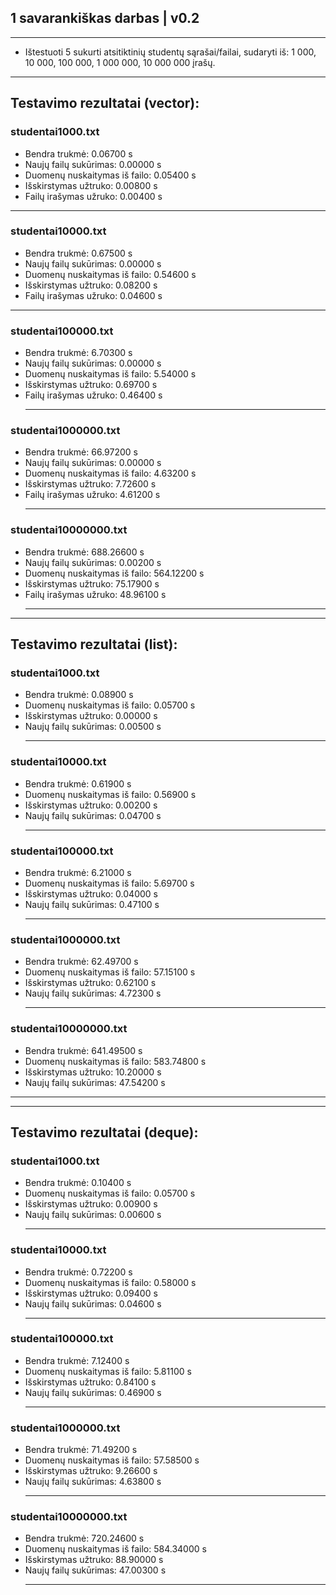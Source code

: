 ## 1 savarankiškas darbas | v0.2
_____________________________________________________________
- Ištestuoti 5 sukurti atsitiktinių studentų sąrašai/failai, sudaryti iš: 1 000, 10 000, 100 000, 1 000 000, 10 000 000 įrašų.
______________________________________________________________________
 ## Testavimo rezultatai (vector):
### studentai1000.txt

- Bendra trukmė: 0.06700 s
- Naujų failų sukūrimas: 0.00000 s
- Duomenų nuskaitymas i­š failo: 0.05400 s
- Išskirstymas užtruko: 0.00800 s
- Failų irašymas užruko: 0.00400 s
________________________________________
### studentai10000.txt
- Bendra trukmė: 0.67500 s
- Naujų failų sukūrimas: 0.00000 s
- Duomenų nuskaitymas i­š failo: 0.54600 s
- Išskirstymas užtruko: 0.08200 s
- Failų irašymas užruko: 0.04600 s
 ________________________________________
### studentai100000.txt
- Bendra trukmė: 6.70300 s
- Naujų failų sukūrimas: 0.00000 s
- Duomenų nuskaitymas i­š failo: 5.54000 s
- Išskirstymas užtruko: 0.69700 s
- Failų irašymas užruko: 0.46400 s
  ________________________________________
### studentai1000000.txt
- Bendra trukmė: 66.97200 s
- Naujų failų sukūrimas: 0.00000 s
- Duomenų nuskaitymas i­š failo: 4.63200 s
- Išskirstymas užtruko: 7.72600 s
- Failų irašymas užruko: 4.61200 s
    ________________________________________
### studentai10000000.txt
- Bendra trukmė: 688.26600 s
- Naujų failų sukūrimas: 0.00200 s
- Duomenų nuskaitymas i­š failo: 564.12200 s
- Išskirstymas užtruko: 75.17900 s
- Failų irašymas užruko: 48.96100 s
  ______________________________________________
____________________________________________________________
   ## Testavimo rezultatai (list):
  
### studentai1000.txt

- Bendra trukmė: 0.08900 s
- Duomenų nuskaitymas i­š failo: 0.05700 s
- Išskirstymas užtruko: 0.00000 s
- Naujų failų sukūrimas: 0.00500 s
  _______________________________________
### studentai10000.txt

- Bendra trukmė: 0.61900 s
- Duomenų nuskaitymas i­š failo: 0.56900 s
- Išskirstymas užtruko: 0.00200 s
- Naujų failų sukūrimas: 0.04700 s
   _______________________________________
### studentai100000.txt

- Bendra trukmė: 6.21000 s
- Duomenų nuskaitymas i­š failo: 5.69700 s
- Išskirstymas užtruko: 0.04000 s
- Naujų failų sukūrimas: 0.47100 s
    _______________________________________
### studentai1000000.txt

- Bendra trukmė: 62.49700 s
- Duomenų nuskaitymas i­š failo: 57.15100 s
- Išskirstymas užtruko: 0.62100 s
- Naujų failų sukūrimas: 4.72300 s
  _______________________________________
### studentai10000000.txt

- Bendra trukmė: 641.49500 s
- Duomenų nuskaitymas i­š failo: 583.74800 s
- Išskirstymas užtruko: 10.20000 s
- Naujų failų sukūrimas: 47.54200 s
_____________________________________________________
_________________________________________________________________________________________
   ## Testavimo rezultatai (deque):
### studentai1000.txt

- Bendra trukmė: 0.10400 s
- Duomenų nuskaitymas i­š failo: 0.05700 s
- Išskirstymas užtruko: 0.00900 s
- Naujų failų sukūrimas: 0.00600 s
  _______________________________________
### studentai10000.txt

- Bendra trukmė: 0.72200 s
- Duomenų nuskaitymas i­š failo: 0.58000 s
- Išskirstymas užtruko: 0.09400 s
- Naujų failų sukūrimas: 0.04600 s
   _______________________________________
 ### studentai100000.txt

- Bendra trukmė: 7.12400 s
- Duomenų nuskaitymas i­š failo: 5.81100 s
- Išskirstymas užtruko: 0.84100 s
- Naujų failų sukūrimas: 0.46900 s
   _______________________________________
 ### studentai1000000.txt

- Bendra trukmė: 71.49200 s
- Duomenų nuskaitymas i­š failo: 57.58500 s
- Išskirstymas užtruko: 9.26600 s
- Naujų failų sukūrimas: 4.63800 s
   _______________________________________
### studentai10000000.txt

- Bendra trukmė: 720.24600 s
- Duomenų nuskaitymas i­š failo: 584.34000 s
- Išskirstymas užtruko: 88.90000 s
- Naujų failų sukūrimas: 47.00300 s
   _______________________________________




